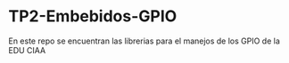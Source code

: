 # TP2-Embebidos-GPIO
En este repo se encuentran las librerias para el manejos de los GPIO de la EDU CIAA
